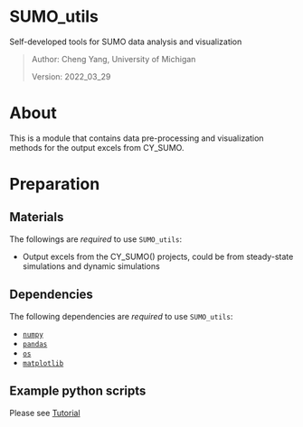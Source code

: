 # SUMO_utils
Self-developed tools for SUMO data analysis and visualization
 > Author: Cheng Yang, University of Michigan 
 > 
 > Version: 2022_03_29 

# About 
This is a module that contains data pre-processing and visualization methods for the output excels from CY_SUMO. 

# Preparation
## Materials
The followings are *required* to use `SUMO_utils`:
- Output excels from the CY_SUMO() projects, could be from steady-state simulations and dynamic simulations

## Dependencies
The following dependencies are *required* to use `SUMO_utils`:
- [`numpy`](https://numpy.org/doc/stable/user/index.html)
- [`pandas`](https://pandas.pydata.org/)
- [`os`](https://docs.python.org/3/library/os.html)
- [`matplotlib`](https://matplotlib.org/stable/index.html) 

## Example python scripts 
Please see [Tutorial]()
